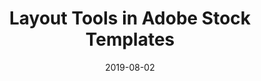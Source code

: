---
layout: post
title: Layout Tools in Adobe Stock Templates
date: 2019-08-02
categories: publication
root: /work/
description: Using styles, pages and more in Adobe Stock templates for InDesign
redirect: https://blog.adobe.com/en/2019/08/02/layout-tools-in-adobe-stock-templates#gs.l1qa7z
---